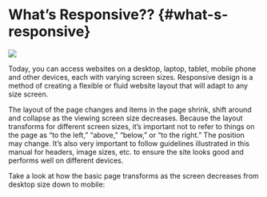 # What’s Responsive?? {#what-s-responsive}

![](https://northwestern-engineering.gitbooks.io/main-mccormick-site/content/assets/2.jpeg)

Today, you can access websites on a desktop, laptop, tablet, mobile phone and other devices, each with varying screen sizes. Responsive design is a method of creating a flexible or fluid website layout that will adapt to any size screen.

The layout of the page changes and items in the page shrink, shift around and collapse as the viewing screen size decreases. Because the layout transforms for different screen sizes, it’s important not to refer to things on the page as “to the left,” “above,” “below,” or “to the right.” The position may change. It’s also very important to follow guidelines illustrated in this manual for headers, image sizes, etc. to ensure the site looks good and performs well on different devices.

Take a look at how the basic page transforms as the screen decreases from desktop size down to mobile:

